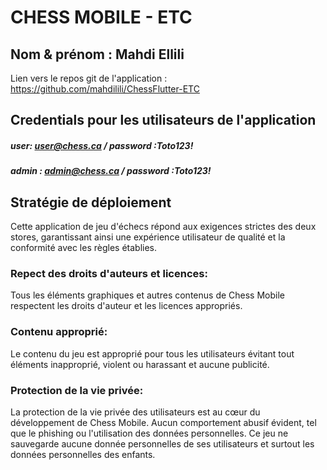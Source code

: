 # CHESS MOBILE - ETC
## Nom & prénom : Mahdi Ellili
Lien vers le repos git de l'application : https://github.com/mahdilili/ChessFlutter-ETC

## Credentials pour les utilisateurs de l'application
##### user: user@chess.ca  / password :Toto123!

##### admin : admin@chess.ca  / password :Toto123!

## Stratégie de déploiement

Cette application de jeu d'échecs répond aux exigences strictes des deux stores, garantissant ainsi une expérience utilisateur de qualité et la conformité avec les règles établies.
### Repect des droits d'auteurs et licences:
Tous les éléments graphiques et autres contenus de Chess Mobile respectent les droits d'auteur
et les licences appropriés.
### Contenu approprié:
Le contenu du jeu est approprié pour tous les utilisateurs évitant tout éléments inapproprié, violent ou
harassant et aucune publicité.
### Protection de la vie privée:
La protection de la vie privée des utilisateurs est au cœur du développement de Chess Mobile. Aucun comportement abusif évident, tel que le phishing ou l'utilisation des données personnelles. Ce jeu ne sauvegarde
aucune donnée personnelles de ses utilisateurs et surtout les données personnelles des enfants.



